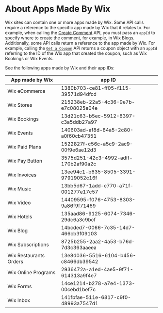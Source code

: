 # About Apps Made By Wix

Wix sites can contain one or more apps made by Wix. Some API calls require a reference to the specific app made by Wix that it relates to. For example, when calling the [Create Comment](https://dev.wix.com/docs/rest/api-reference/comments/comments/create-comment) API, you must pass an `appId` to specify where to create the comment, for example, in Wix Blogs. Additionally, some API calls return a reference to the app made by Wix. For example, calling the [`Get a Coupon`](https://dev.wix.com/docs/rest/api-reference/coupons/coupons/get-a-coupon) API returns a coupon object with an `appId` referring to the ID of the Wix app that created the coupon, such as Wix Bookings or Wix Events. 

See the following apps made by Wix and their app IDs:

| **App made by Wix**    | **app ID**                           |
|------------------------|--------------------------------------|
| Wix eCommerce          | 1380b703-ce81-ff05-f115-39571d94dfcd |
| Wix Stores             | 215238eb-22a5-4c36-9e7b-e7c08025e04e |
| Wix Bookings           | 13d21c63-b5ec-5912-8397-c3a5ddb27a97 |
| Wix Events             | 140603ad-af8d-84a5-2c80-a0f60cb47351 |
| Wix Paid Plans         | 1522827f-c56c-a5c9-2ac9-00f9e6ae12d3 |
| Wix Pay Button         | 3575d251-42c3-4992-adff-170b2af90a2c |
| Wix Invoices           | 13ee94c1-b635-8505-3391-97919052c16f |
| Wix Music              | 13bb5d67-1add-e770-a71f-001277e17c57 |
| Wix Video              | 14409595-f076-4753-8303-9a86f9f71469 |
| Wix Hotels             | 135aad86-9125-6074-7346-29dc6a3c9bcf |
| Wix Blog               | 14bcded7-0066-7c35-14d7-466cb3f09103 |
| Wix Subscriptions      | 8725b255-2aa2-4a53-b76d-7d3c363aaeea |
| Wix Restaurants Orders | 13e8d036-5516-6104-b456-c8466db39542 |
| Wix Online Programs    | 2936472a-a1ed-4ae5-9f71-614313a9f4e7 |
| Wix Forms              | 14ce1214-b278-a7e4-1373-00cebd1bef7c |
| Wix Inbox              | 141fbfae-511e-6817-c9f0-48993a7547d1 |


